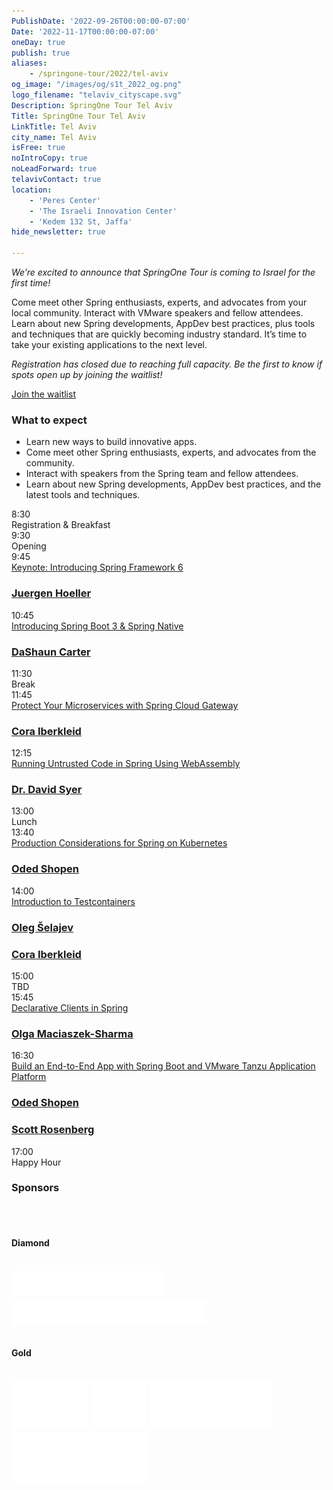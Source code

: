 ```yaml
---
PublishDate: '2022-09-26T00:00:00-07:00'
Date: '2022-11-17T00:00:00-07:00'
oneDay: true
publish: true
aliases:
    - /springone-tour/2022/tel-aviv
og_image: "/images/og/s1t_2022_og.png"
logo_filename: "telaviv_cityscape.svg"
Description: SpringOne Tour Tel Aviv
Title: SpringOne Tour Tel Aviv
LinkTitle: Tel Aviv
city_name: Tel Aviv
isFree: true
noIntroCopy: true
noLeadForward: true
telavivContact: true
location:
    - 'Peres Center'
    - 'The Israeli Innovation Center'
    - 'Kedem 132 St, Jaffa'
hide_newsletter: true

---
```

_We’re excited to announce that SpringOne Tour is coming to Israel for the first time!_

Come meet other Spring enthusiasts, experts, and advocates from your local community. Interact with VMware speakers and fellow attendees. Learn about new Spring developments, AppDev best practices, plus tools and techniques that are quickly becoming industry standard.
It’s time to take your existing applications to the next level.

<p class="closed-reg"><em>Registration has closed due to reaching full capacity. Be the first to know if spots open up by joining the waitlist!</em><p>

<a class='btn mt-2 lightbox mb-5 green' href='#register'>Join the waitlist</a>

### What to expect
<ul class="mb-5">
    <li>Learn new ways to build innovative apps.</li>
    <li>Come meet other Spring enthusiasts, experts, and advocates from the community.</li>
    <li>Interact with speakers from the Spring team and fellow attendees.</li>
    <li>Learn about new Spring developments, AppDev best practices, and the latest tools and techniques.</li>
</ul>

<div id="register" class='p-5' style="display:none">
	<h3 class='-text-white mb-3 hide'>Join the waitlist</h3>
	<script src="https://connect.tanzu.vmware.com/js/forms2/js/forms2.min.js"></script>
	<form id="mktoForm_9174"></form>
	<script>
	  MktoForms2.setOptions({formXDPath : "/rs/pivotal/images/marketo-xdframe-relative.html"});
	  MktoForms2.loadForm("https://connect.tanzu.vmware.com", "625-IUJ-009", 9174, function(form){
			form.onSuccess(function(values, followUpUrl) {
				form.getFormElem().hide();
				$('.hide').hide();
				$('.confirmation').show();
				return false;
			});
	  });
	</script>
	<div class='confirmation' style="display:none">
		<h3 class="-text-white mt-0">Thank you for joining the waitlist!</h3>
        <p>Save the date:</p>
        <p>
            <a href="https://d18qp689yd19g7.cloudfront.net/2022/SpringOne%2BTour%2BTel%2BAviv.ics" target="_blank" id="">Outlook/iCal</a> 
            <a href="https://www.google.com/calendar/render?action=TEMPLATE&text=SpringOne+Tour+Tel+Aviv&details=Come+meet+other+Spring+enthusiasts%2C+experts%2C+and+advocates+from+your+local+community.+Interact+with+VMware+speakers+and+fellow+attendees.+Learn+about+new+Spring+developments%2C+AppDev+best+practices%2C+plus+tools+and+techniques+that+are+quickly+becoming+industry+standard.+It%E2%80%99s+time+to+take+your+existing+applications+to+the+next+level.&location=Peres+Center%2C+The+Israeli+Innovation+Center%2C+Kedem+132+St%2C+Jaffa&dates=20221117T060000Z%2F20221117T160000Z" target="_blank" id="">Google</a>
        <p>
	</div>
</div>

<div id="day-1-agenda" class="agenda p-lg-5 p-3 mb-5">
    <div class="row py-3 border-bottom flex-nowrap">
        <div class="time col-2 pl-0 h4">8:30</div>
        <div class="talk-title col-7 h4">Registration & Breakfast</div>
        <div class="col-sm-1 col-0 px-0 px-0"></div>
        <div class="name col-3"></div>
    </div>
    <div class="row py-3 border-bottom flex-nowrap">
        <div class="time col-2 pl-0 h4">9:30</div>
        <div class="talk-title col-7 h4">Opening</div>
        <div class="col-sm-1 col-0 px-0 px-0"></div>
        <div class="name col-3"></div>
    </div>        
    <div class="row py-3 border-bottom flex-nowrap">
        <div class="time col-2 pl-0 h4">9:45</div>
        <div class="talk-title col-7 h4">
            <a href="#introducing-framework" class="lightbox">Keynote: Introducing Spring Framework 6</a>
        </div>
        <div class="name col-3">
            <h3 class="h4 py-0"><a class="lightbox" href="#juergen-hoeller">Juergen Hoeller</a></h3>
        </div>
    </div>
    <div class="row py-3 border-bottom flex-nowrap">
        <div class="time col-2 pl-0 h4">10:45</div>
        <div class="talk-title col-7 h4">
            <a href="#introducing-boot" class="lightbox">Introducing Spring Boot 3 & Spring Native</a>
        </div>
        <div class="name col-3">
            <h3 class="h4 py-0">
                <a class="lightbox" href="#dashaun-carter">DaShaun Carter</a>
            </h3>
        </div>
    </div>
    <div class="row py-3 border-bottom flex-nowrap">
        <div class="time col-2 pl-0 h4">11:30</div>
        <div class="talk-title col-7 h4">Break</div>
        <div class="name col-3"></div>
    </div>
    <div class="row py-3 border-bottom flex-nowrap">
        <div class="time col-2 pl-0 h4">11:45</div>
        <div class="talk-title col-7 h4">
            <a href="#protect" class="lightbox">Protect Your Microservices with Spring Cloud Gateway</a>
        </div>
        <div class="name col-3">
            <h3 class="h4 py-0">
                <a class="lightbox" href="#cora-iberkleid">Cora Iberkleid</a>
            </h3>
        </div>
    </div>
    <div class="row py-3 border-bottom flex-nowrap">
        <div class="time col-2 pl-0 h4">12:15</div>
        <div class="talk-title col-7 h4">
            <a href="#running" class="lightbox">Running Untrusted Code in Spring Using WebAssembly</a>
        </div>
        <div class="name col-3">
            <h3 class="h4 py-0">
                <a class="lightbox" href="#dave-syer">Dr. David Syer</a>
            </h3>
        </div>
    </div>
    <div class="row py-3 border-bottom flex-nowrap">
        <div class="time col-2 pl-0 h4">13:00</div>
        <div class="talk-title col-7 h4">Lunch</div>
        <div class="col-sm-1 col-0 px-0 px-0"></div>
        <div class="name col-3"></div>
    </div>
    <div class="row py-3 border-bottom flex-nowrap">
        <div class="time col-2 pl-0 h4">13:40</div>
        <div class="talk-title col-7 h4">
            <a href="#considerations" class="lightbox">Production Considerations for Spring on Kubernetes</a>
        </div>
        <div class="name col-3">
            <h3 class="h4 py-0"><a href="#oded-shopen" class="lightbox">Oded Shopen</a></h3>
        </div>
    </div>
    <div class="row py-3 border-bottom flex-nowrap">
        <div class="time col-2 pl-0 h4">14:00</div>
        <div class="talk-title col-7 h4">
            <a href="#testcontainers-intro" class="lightbox">Introduction to Testcontainers</a>
        </div>
        <div class="name col-3">
            <h3 class="h4 py-0">
                <a class="lightbox" href="#oleg-selajev">Oleg Šelajev</a>
            </h3>
            <h3 class="h4 py-0">
                <a class="lightbox" href="#cora-iberkleid">Cora Iberkleid</a>
            </h3>
        </div>
    </div>
    <div class="row py-3 border-bottom flex-nowrap">
        <div class="time col-2 pl-0 h4">15:00</div>
        <div class="talk-title col-7 h4">TBD</div>
        <div class="name col-3">
            <!-- <h3 class="h4 py-0"><a class="lightbox" href="#nate-schutta">Nate Schutta</a></h3> -->
        </div>
    </div>
    <div class="row py-3 border-bottom flex-nowrap">
        <div class="time col-2 pl-0 h4">15:45</div>
        <div class="talk-title col-7 h4">
            <a href="#declarative" class="lightbox">Declarative Clients in Spring</a>
        </div>
        <div class="name col-3">
            <h3 class="h4 py-0">
                <a class="lightbox" href="#olga-maciaszek-sharma">Olga Maciaszek-Sharma</a>
            </h3>
        </div>
    </div>
    <div class="row py-3 border-bottom flex-nowrap">
        <div class="time col-2 pl-0 h4">16:30</div>
        <div class="talk-title col-7 h4">
            <a href="#endtoend" class="lightbox">Build an End-to-End App with Spring Boot and VMware Tanzu Application Platform</a>
        </div>
        <div class="name col-3">
            <h3 class="h4 py-0">
                <a class="lightbox" href="#oded-shopen">Oded Shopen</a>
            </h3>
            <h3 class="h4 py-0">
                <a class="lightbox" href="#scott-rosenberg">Scott Rosenberg</a>
            </h3>
        </div>
    </div>
    <div class="row py-3 flex-nowrap">
        <div class="time col-2 pl-0 h4">17:00</div>
        <div class="talk-title col-7 h4">
            Happy Hour
        </div>
    </div>
</div>

### Sponsors

<br>
<br>

#### Diamond

<br>
<div class="sponsor-container">
<img id="terasky-sponsor" src="../../images/logo-terasky.svg" style="height:40px" class="mr-5 mb-5 d-block d-lg-inline">
<img id="dell-sponsor" src="../../images/logo-dell-technologies.svg" style="height:40px; transform: translateY(5px)" class="mb-5 d-block d-lg-inline">
</div>

<br>

#### Gold

<br>
<div class="sponsor-container">
<img src="../../images/logo-wizards.svg" style="height:80px" class="mr-5 mb-5 d-block d-lg-inline">
<img src="../../images/logo-bezeq.png" style="height:80px" class="mr-5 mb-5 d-block d-lg-inline">
<img id="bynet-sponsor" src="../../images/logo-bynet.svg" style="height:80px" class="mr-5 mb-5 d-block d-lg-inline">
<img src="../../images/logo-portworx.png" style="height:80px" class="mb-5 d-block d-lg-inline">
</div>
